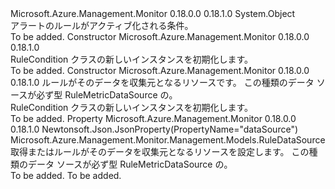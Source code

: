<Type Name="RuleCondition" FullName="Microsoft.Azure.Management.Monitor.Management.Models.RuleCondition">
  <TypeSignature Language="C#" Value="public class RuleCondition" />
  <TypeSignature Language="ILAsm" Value=".class public auto ansi beforefieldinit RuleCondition extends System.Object" />
  <TypeSignature Language="DocId" Value="T:Microsoft.Azure.Management.Monitor.Management.Models.RuleCondition" />
  <TypeSignature Language="VB.NET" Value="Public Class RuleCondition" />
  <TypeSignature Language="F#" Value="type RuleCondition = class" />
  <AssemblyInfo>
    <AssemblyName>Microsoft.Azure.Management.Monitor</AssemblyName>
    <AssemblyVersion>0.18.0.0</AssemblyVersion>
    <AssemblyVersion>0.18.1.0</AssemblyVersion>
  </AssemblyInfo>
  <Base>
    <BaseTypeName>System.Object</BaseTypeName>
  </Base>
  <Interfaces />
  <Docs>
    <summary>
            アラートのルールがアクティブ化される条件。
            </summary>
    <remarks>To be added.</remarks>
  </Docs>
  <Members>
    <Member MemberName=".ctor">
      <MemberSignature Language="C#" Value="public RuleCondition ();" />
      <MemberSignature Language="ILAsm" Value=".method public hidebysig specialname rtspecialname instance void .ctor() cil managed" />
      <MemberSignature Language="DocId" Value="M:Microsoft.Azure.Management.Monitor.Management.Models.RuleCondition.#ctor" />
      <MemberSignature Language="VB.NET" Value="Public Sub New ()" />
      <MemberType>Constructor</MemberType>
      <AssemblyInfo>
        <AssemblyName>Microsoft.Azure.Management.Monitor</AssemblyName>
        <AssemblyVersion>0.18.0.0</AssemblyVersion>
        <AssemblyVersion>0.18.1.0</AssemblyVersion>
      </AssemblyInfo>
      <Parameters />
      <Docs>
        <summary>
            RuleCondition クラスの新しいインスタンスを初期化します。
            </summary>
        <remarks>To be added.</remarks>
      </Docs>
    </Member>
    <Member MemberName=".ctor">
      <MemberSignature Language="C#" Value="public RuleCondition (Microsoft.Azure.Management.Monitor.Management.Models.RuleDataSource dataSource = null);" />
      <MemberSignature Language="ILAsm" Value=".method public hidebysig specialname rtspecialname instance void .ctor(class Microsoft.Azure.Management.Monitor.Management.Models.RuleDataSource dataSource) cil managed" />
      <MemberSignature Language="DocId" Value="M:Microsoft.Azure.Management.Monitor.Management.Models.RuleCondition.#ctor(Microsoft.Azure.Management.Monitor.Management.Models.RuleDataSource)" />
      <MemberSignature Language="VB.NET" Value="Public Sub New (Optional dataSource As RuleDataSource = null)" />
      <MemberSignature Language="F#" Value="new Microsoft.Azure.Management.Monitor.Management.Models.RuleCondition : Microsoft.Azure.Management.Monitor.Management.Models.RuleDataSource -&gt; Microsoft.Azure.Management.Monitor.Management.Models.RuleCondition" Usage="new Microsoft.Azure.Management.Monitor.Management.Models.RuleCondition dataSource" />
      <MemberType>Constructor</MemberType>
      <AssemblyInfo>
        <AssemblyName>Microsoft.Azure.Management.Monitor</AssemblyName>
        <AssemblyVersion>0.18.0.0</AssemblyVersion>
        <AssemblyVersion>0.18.1.0</AssemblyVersion>
      </AssemblyInfo>
      <Parameters>
        <Parameter Name="dataSource" Type="Microsoft.Azure.Management.Monitor.Management.Models.RuleDataSource" />
      </Parameters>
      <Docs>
        <param name="dataSource">ルールがそのデータを収集元となるリソースです。 この種類のデータ ソースが必ず型 RuleMetricDataSource の。</param>
        <summary>
            RuleCondition クラスの新しいインスタンスを初期化します。
            </summary>
        <remarks>To be added.</remarks>
      </Docs>
    </Member>
    <Member MemberName="DataSource">
      <MemberSignature Language="C#" Value="public Microsoft.Azure.Management.Monitor.Management.Models.RuleDataSource DataSource { get; set; }" />
      <MemberSignature Language="ILAsm" Value=".property instance class Microsoft.Azure.Management.Monitor.Management.Models.RuleDataSource DataSource" />
      <MemberSignature Language="DocId" Value="P:Microsoft.Azure.Management.Monitor.Management.Models.RuleCondition.DataSource" />
      <MemberSignature Language="VB.NET" Value="Public Property DataSource As RuleDataSource" />
      <MemberSignature Language="F#" Value="member this.DataSource : Microsoft.Azure.Management.Monitor.Management.Models.RuleDataSource with get, set" Usage="Microsoft.Azure.Management.Monitor.Management.Models.RuleCondition.DataSource" />
      <MemberType>Property</MemberType>
      <AssemblyInfo>
        <AssemblyName>Microsoft.Azure.Management.Monitor</AssemblyName>
        <AssemblyVersion>0.18.0.0</AssemblyVersion>
        <AssemblyVersion>0.18.1.0</AssemblyVersion>
      </AssemblyInfo>
      <Attributes>
        <Attribute>
          <AttributeName>Newtonsoft.Json.JsonProperty(PropertyName="dataSource")</AttributeName>
        </Attribute>
      </Attributes>
      <ReturnValue>
        <ReturnType>Microsoft.Azure.Management.Monitor.Management.Models.RuleDataSource</ReturnType>
      </ReturnValue>
      <Docs>
        <summary>
            取得またはルールがそのデータを収集元となるリソースを設定します。
            この種類のデータ ソースが必ず型 RuleMetricDataSource の。
            </summary>
        <value>To be added.</value>
        <remarks>To be added.</remarks>
      </Docs>
    </Member>
  </Members>
</Type>